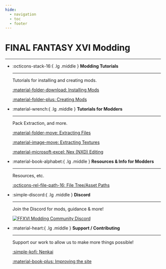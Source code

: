 ```yaml
---
hide:
  - navigation
  - toc
  - footer
---
```


# FINAL FANTASY XVI Modding

---

<div class="grid cards" markdown>

-   :octicons-stack-16:{ .lg .middle } __Modding Tutorials__

    ---

    Tutorials for installing and creating mods.

    [:material-folder-download: Installing Mods](modding/installing_mods.md)

    [:material-folder-plus: Creating Mods](modding/creating_mods.md)

-   :material-wrench:{ .lg .middle } __Tutorials for Modders__

    ---

    Pack Extraction, and more.

    [:material-folder-move: Extracting Files](tutorials/file_extraction.md)

    [:material-image-move: Extracting Textures](tutorials/textures/texture_extraction.md)

    [:material-microsoft-excel: Nex (NXD) Editing](tutorials/nex/nxd_editing.md)
     
-   :material-book-alphabet:{ .lg .middle } __Resources & Info for Modders__

    ---

    Resources, etc.

    [:octicons-rel-file-path-16: File Tree/Asset Paths](resources/asset_paths.md)
	
-   :simple-discord:{ .lg .middle } __Discord__

	---

    Join the Discord for mods, guidance & more!

    [![FFXVI Modding Community Discord](https://discordapp.com/api/guilds/1284918645675397140/widget.png?style=banner2&raw=true)](https://discord.gg/D7jhUDfYZh)

-   :material-heart:{ .lg .middle } __Support / Contributing__

    ---

    Support our work to allow us to make more things possible!

    [:simple-kofi: Nenkai](https://ko-fi.com/nenkai)

    [:material-book-plus: Improving the site](contributing.md)
</div>